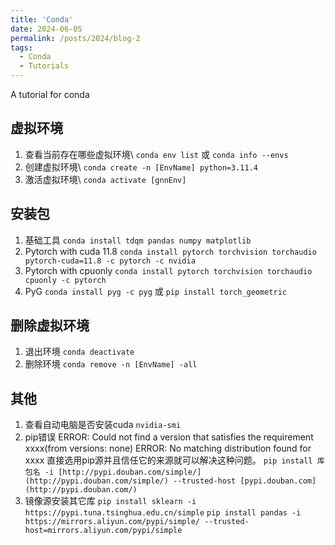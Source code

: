 ```yaml
---
title: 'Conda'
date: 2024-06-05
permalink: /posts/2024/blog-2
tags:
  - Conda
  - Tutorials
---
```


A tutorial for conda


虚拟环境
------
1. 查看当前存在哪些虚拟环境\\
  ```conda env list``` 或 ```conda info --envs```
2. 创建虚拟环境\\
  ```conda create -n [EnvName] python=3.11.4```
3. 激活虚拟环境\\
  ```conda activate [gnnEnv]```

安装包
------
1. 基础工具
  ```conda install tdqm pandas numpy matplotlib```
2. Pytorch with cuda 11.8
  ```conda install pytorch torchvision torchaudio pytorch-cuda=11.8 -c pytorch -c nvidia```
3. Pytorch with cpuonly
  ```conda install pytorch torchvision torchaudio cpuonly -c pytorch```
4. PyG
  ```conda install pyg -c pyg``` 或 ```pip install torch_geometric```

删除虚拟环境
------
1. 退出环境
  ```conda deactivate```
2. 删除环境
  ```conda remove -n [EnvName] -all```

其他
------
1. 查看自动电脑是否安装cuda
  ```nvidia-smi```
2. pip错误
  ERROR: Could not find a version that satisfies the requirement xxxx(from versions: none)
  ERROR: No matching distribution found for xxxx
  直接选用pip源并且信任它的来源就可以解决这种问题。
  ```pip install 库包名 -i [http://pypi.douban.com/simple/](http://pypi.douban.com/simple/) --trusted-host [pypi.douban.com](http://pypi.douban.com/)```
3. 镜像源安装其它库
  ```pip install sklearn -i https://pypi.tuna.tsinghua.edu.cn/simple```
  ```pip install pandas -i https://mirrors.aliyun.com/pypi/simple/ --trusted-host=mirrors.aliyun.com/pypi/simple```
